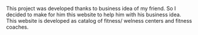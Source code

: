This project was developed thanks to business idea of my friend. 
So I decided to make for him this website to help him with his business idea.
This website is developed as catalog of fitness/ welness centers and fitness coaches.
